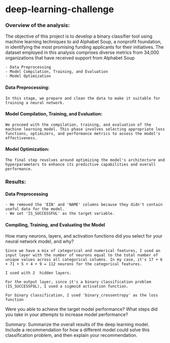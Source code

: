 # deep-learning-challenge



### Overview of the analysis:

The objective of this project is to develop a binary classifier tool using machine learning techniques to aid Alphabet Soup, a nonprofit foundation, in identifying the most promising funding applicants for their initiatives. The dataset employed in this analysis comprises diverse metrics from 34,000 organizations that have received support from Alphabet Soup

    - Data Preprocessing
    - Model Compilation, Training, and Evaluation
    - Model Optimization

#### Data Preprocessing:

    In this stage, we prepare and clean the data to make it suitable for training a neural network.

#### Model Compilation, Training, and Evaluation:

    We proceed with the compilation, training, and evaluation of the machine learning model. This phase involves selecting appropriate loss functions, optimizers, and performance metrics to assess the model's effectiveness.

#### Model Optimization:

    The final step revolves around optimizing the model's architecture and hyperparameters to enhance its predictive capabilities and overall performance.

### Results:

#### Data Preprocessing
    - We removed the 'EIN' and 'NAME' columns because they didn't contain useful data for the model.
    - We set 'IS_SUCCESSFUL' as the target variable.


#### Compiling, Training, and Evaluating the Model

How many neurons, layers, and activation functions did you select for your neural network model, and why?

    Since we have a mix of categorical and numerical features, I used an input layer with the number of neurons equal to the total number of unique values across all categorical columns. In my case, it's 17 + 6 + 71 + 5 + 4 + 9 = 112 neurons for the categorical features.

    I used with 2  hidden layers.

    For the output layer, since it's a binary classification problem (IS_SUCCESSFUL), I used a sigmoid activation function.

    For binary classification, I used 'binary_crossentropy' as the loss function

    
Were you able to achieve the target model performance?
What steps did you take in your attempts to increase model performance?


Summary: Summarize the overall results of the deep learning model. Include a recommendation for how a different model could solve this classification problem, and then explain your recommendation.